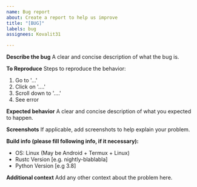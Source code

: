 ```yaml
---
name: Bug report
about: Create a report to help us improve
title: "[BUG]"
labels: bug
assignees: Kovalit31

---
```


**Describe the bug**
A clear and concise description of what the bug is.

**To Reproduce**
Steps to reproduce the behavior:
1. Go to '...'
2. Click on '....'
3. Scroll down to '....'
4. See error

**Expected behavior**
A clear and concise description of what you expected to happen.

**Screenshots**
If applicable, add screenshots to help explain your problem.

**Build info (please fill following info, if it necessary):**
 - OS: Linux (May be Android + Termux + Linux)
 - Rustc Version [e.g. nightly-blablabla]
 - Python Version [e.g 3.8]

**Additional context**
Add any other context about the problem here.
